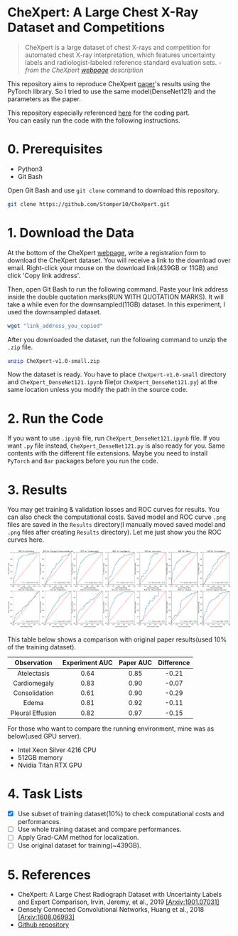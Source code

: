 # CheXpert: A Large Chest X-Ray Dataset and Competitions
> CheXpert is a large dataset of chest X-rays and competition for automated chest X-ray interpretation, which features uncertainty labels and radiologist-labeled reference standard evaluation sets. *- from the CheXpert [webpage](https://stanfordmlgroup.github.io/competitions/chexpert/) description*

This repository aims to reproduce CheXpert [paper](https://arxiv.org/pdf/1901.07031.pdf)'s results using the PyTorch library.
So I tried to use the same model(DenseNet121) and the parameters as the paper.

This repository especially referenced [here](https://github.com/gaetandi/cheXpert) for the coding part.  
You can easily run the code with the following instructions.

# 0. Prerequisites
- Python3
- Git Bash

Open Git Bash and use `git clone` command to download this repository.
```bash
git clone https://github.com/Stomper10/CheXpert.git
```

# 1. Download the Data
At the bottom of the CheXpert [webpage](https://stanfordmlgroup.github.io/competitions/chexpert/), write a registration form to download the CheXpert dataset.
You will receive a link to the download over email. Right-click your mouse on the download link(439GB or 11GB) and click 'Copy link address'.

Then, open Git Bash to run the following command. Paste your link address inside the double quotation marks(RUN WITH QUOTATION MARKS). It will take a while even for the downsampled(11GB) dataset. In this experiment, I used the downsampled dataset.
```bash
wget "link_address_you_copied"
```

After you downloaded the dataset, run the following command to unzip the `.zip` file.
```bash
unzip CheXpert-v1.0-small.zip
```

Now the dataset is ready. You have to place `CheXpert-v1.0-small` directory and `CheXpert_DenseNet121.ipynb` file(or `CheXpert_DenseNet121.py`) at the same location unless you modify the path in the source code.

# 2. Run the Code
If you want to use `.ipynb` file, run `CheXpert_DenseNet121.ipynb` file. If you want `.py` file instead, `CheXpert_DenseNet121.py` is also ready for you. Same contents with the different file extensions. Maybe you need to install `PyTorch` and `Bar` packages before you run the code.  

# 3. Results
You may get training & validation losses and ROC curves for results. You can also check the computational costs. Saved model and ROC curve `.png` files are saved in the `Results` directory(I manually moved saved model and `.png` files after creating `Results` directory). Let me just show you the ROC curves here.


![](https://github.com/Stomper10/CheXpert/blob/master/Results/ROCfor10%25.png)


This table below shows a comparison with original paper results(used 10% of the training dataset).


Observation | Experiment AUC | Paper AUC | Difference
:-: | :-: | :-: | :-:
Atelectasis | 0.64 | 0.85 | -0.21
Cardiomegaly | 0.83 | 0.90 | -0.07
Consolidation | 0.61 | 0.90 | -0.29
Edema | 0.81 | 0.92 | -0.11
Pleural Effusion | 0.82 | 0.97 | -0.15


For those who want to compare the running environment, mine was as below(used GPU server).
* Intel Xeon Silver 4216 CPU
* 512GB memory
* Nvidia Titan RTX GPU

# 4. Task Lists
- [x] Use subset of training dataset(10%) to check computational costs and performances.
- [ ] Use whole training dataset and compare performances.
- [ ] Apply Grad-CAM method for localization.
- [ ] Use original dataset for training(~439GB).

# 5. References
- CheXpert: A Large Chest Radiograph Dataset with Uncertainty Labels and Expert Comparison, Irvin, Jeremy, et al., 2019 [[Arxiv:1901.07031]](https://arxiv.org/pdf/1901.07031.pdf)
- Densely Connected Convolutional Networks, Huang et al., 2018 [[Arxiv:1608.06993]](https://arxiv.org/pdf/1608.06993.pdf)
- [Github repository](https://github.com/gaetandi/cheXpert)
